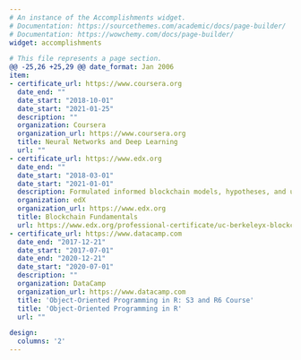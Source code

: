 ```yaml
---
# An instance of the Accomplishments widget.
# Documentation: https://sourcethemes.com/academic/docs/page-builder/
# Documentation: https://wowchemy.com/docs/page-builder/
widget: accomplishments

# This file represents a page section.
@@ -25,26 +25,29 @@ date_format: Jan 2006
item:
- certificate_url: https://www.coursera.org
  date_end: ""
  date_start: "2018-10-01"
  date_start: "2021-01-25"
  description: ""
  organization: Coursera
  organization_url: https://www.coursera.org
  title: Neural Networks and Deep Learning
  url: ""
- certificate_url: https://www.edx.org
  date_end: ""
  date_start: "2018-03-01"
  date_start: "2021-01-01"
  description: Formulated informed blockchain models, hypotheses, and use cases.
  organization: edX
  organization_url: https://www.edx.org
  title: Blockchain Fundamentals
  url: https://www.edx.org/professional-certificate/uc-berkeleyx-blockchain-fundamentals
- certificate_url: https://www.datacamp.com
  date_end: "2017-12-21"
  date_start: "2017-07-01"
  date_end: "2020-12-21"
  date_start: "2020-07-01"
  description: ""
  organization: DataCamp
  organization_url: https://www.datacamp.com
  title: 'Object-Oriented Programming in R: S3 and R6 Course'
  title: 'Object-Oriented Programming in R'
  url: ""

design:
  columns: '2' 
---
```

